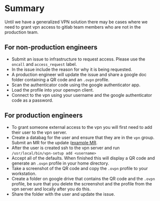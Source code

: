 # Summary

Until we have a generalized VPN solution there may be cases where
we need to grant vpn access to gitlab team members who are not in
the production team.

## For non-production engineers

* Submit an issue to infrastructure to request access. Please use the `oncall` and `access_request` label.
* In the issue include the reason for why it is being requested.
* A production engineer will update the issue and share a google doc folder containing a QR code and an `.ovpn` profile.
* Scan the authenticator code using the google authenticator app.
* Load the profile into your openvpn client.
* Connect to the vpn using your username and the google authenticator code as a password.

## For production engineers

* To grant someone external access to the vpn you will first need to add their user to the vpn server.
* Create a databag for the user and ensure that they are in the `vpn` group. Submit an MR for the update ([example MR](https://dev.gitlab.org/cookbooks/chef-repo/merge_requests/1248).
* After the user is created ssh to the vpn server and run `/usr/local/bin/vpn-setup add <username>`
* Accept all of the defaults. When finished this will display a QR code and generate an `.ovpn` profile in your home directory.
* Take a screenshot of the QR code and copy the `.ovpn` profile to your workstation.
* Create a folder on google drive that contains the QR code and the `.ovpn` profile, be sure that you delete the screenshot and the profile from the vpn server and locally after you do this.
* Share the folder with the user and update the issue.
